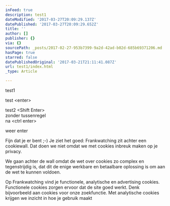 ```yaml
---
inFeed: true
description: test1
dateModified: '2017-03-27T20:09:29.137Z'
datePublished: '2017-03-27T20:09:29.652Z'
title: ''
author: []
publisher: {}
via: {}
sourcePath: _posts/2017-02-27-953b7399-9a2d-42ad-b02d-685b69371206.md
hasPage: true
starred: false
datePublishedOriginal: '2017-03-21T21:11:41.087Z'
url: test1/index.html
_type: Article

---
```

test1

test <enter\>

test2 <Shift Enter\>  
zonder tussenregel  
na <ctrl enter\>

weer enter

Fijn dat je er bent ;-) Je ziet het goed: Frankwatching zit achter een cookiewall. Dat doen we niet omdat we met cookies inbreuk maken op je privacy. 

We gaan achter de wall omdat de wet over cookies zo complex en tegenstrijdig is, dat dit de enige werkbare en betaalbare oplossing is om aan de wet te kunnen voldoen.

Op Frankwatching vind je functionele, analytische en advertising cookies. Functionele cookies zorgen ervoor dat de site goed werkt. Denk bijvoorbeeld aan cookies voor onze zoekfunctie. Met analytische cookies krijgen we inzicht in hoe je gebruik maakt